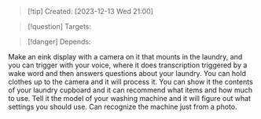 
>[!tip] Created: [2023-12-13 Wed 21:00]

>[!question] Targets: 

>[!danger] Depends: 

Make an eink display with a camera on it that mounts in the laundry, and you can trigger with your voice, where it does transcription triggered by a wake word and then answers questions about your laundry.  You can hold clothes up to the camera and it will process it.  You can show it the contents of your laundry cupboard and it can recommend what items and how much to use.  Tell it the model of your washing machine and it will figure out what settings you should use.  Can recognize the machine just from a photo.